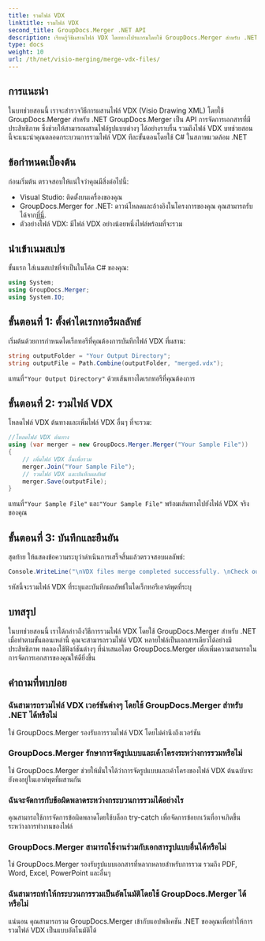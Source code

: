 ```yaml
---
title: รวมไฟล์ VDX
linktitle: รวมไฟล์ VDX
second_title: GroupDocs.Merger .NET API
description: เรียนรู้วิธีผสานไฟล์ VDX โดยทางโปรแกรมโดยใช้ GroupDocs.Merger สำหรับ .NET บทช่วยสอนนี้จะให้คำแนะนำทีละขั้นตอน
type: docs
weight: 10
url: /th/net/visio-merging/merge-vdx-files/
---
```

## การแนะนำ
ในบทช่วยสอนนี้ เราจะสำรวจวิธีการผสานไฟล์ VDX (Visio Drawing XML) โดยใช้ GroupDocs.Merger สำหรับ .NET GroupDocs.Merger เป็น API การจัดการเอกสารที่มีประสิทธิภาพ ซึ่งช่วยให้สามารถผสานไฟล์รูปแบบต่างๆ ได้อย่างราบรื่น รวมถึงไฟล์ VDX บทช่วยสอนนี้จะแนะนำคุณตลอดกระบวนการรวมไฟล์ VDX ทีละขั้นตอนโดยใช้ C# ในสภาพแวดล้อม .NET
## ข้อกำหนดเบื้องต้น
ก่อนเริ่มต้น ตรวจสอบให้แน่ใจว่าคุณมีสิ่งต่อไปนี้:
- Visual Studio: ติดตั้งบนเครื่องของคุณ
-  GroupDocs.Merger for .NET: ดาวน์โหลดและอ้างอิงในโครงการของคุณ คุณสามารถรับได้จาก[ที่นี่](https://releases.groupdocs.com/merger/net/).
- ตัวอย่างไฟล์ VDX: มีไฟล์ VDX อย่างน้อยหนึ่งไฟล์พร้อมที่จะรวม

## นำเข้าเนมสเปซ
ขั้นแรก ใส่เนมสเปซที่จำเป็นในโค้ด C# ของคุณ:
```csharp
using System; 
using GroupDocs.Merger;
using System.IO;
```
## ขั้นตอนที่ 1: ตั้งค่าไดเรกทอรีผลลัพธ์
เริ่มต้นด้วยการกำหนดไดเร็กทอรีที่คุณต้องการบันทึกไฟล์ VDX ที่ผสาน:
```csharp
string outputFolder = "Your Output Directory";
string outputFile = Path.Combine(outputFolder, "merged.vdx");
```
 แทนที่`"Your Output Directory"` ด้วยเส้นทางไดเรกทอรีที่คุณต้องการ
## ขั้นตอนที่ 2: รวมไฟล์ VDX
โหลดไฟล์ VDX ต้นทางและเพิ่มไฟล์ VDX อื่นๆ ที่จะรวม:
```csharp
//โหลดไฟล์ VDX ต้นทาง
using (var merger = new GroupDocs.Merger.Merger("Your Sample File"))
{
    // เพิ่มไฟล์ VDX อื่นเพื่อรวม
    merger.Join("Your Sample File");
    // รวมไฟล์ VDX และบันทึกผลลัพธ์
    merger.Save(outputFile);
}
```
 แทนที่`"Your Sample File"` และ`"Your Sample File"` พร้อมเส้นทางไปยังไฟล์ VDX จริงของคุณ
## ขั้นตอนที่ 3: บันทึกและยืนยัน
สุดท้าย ให้แสดงข้อความระบุว่าดำเนินการเสร็จสิ้นแล้วตรวจสอบผลลัพธ์:
```csharp
Console.WriteLine("\nVDX files merge completed successfully. \nCheck output in {0}", outputFolder);
```
รหัสนี้จะรวมไฟล์ VDX ที่ระบุและบันทึกผลลัพธ์ในไดเร็กทอรีเอาต์พุตที่ระบุ

## บทสรุป
ในบทช่วยสอนนี้ เราได้กล่าวถึงวิธีการรวมไฟล์ VDX โดยใช้ GroupDocs.Merger สำหรับ .NET เมื่อทำตามขั้นตอนเหล่านี้ คุณจะสามารถรวมไฟล์ VDX หลายไฟล์เป็นเอกสารเดียวได้อย่างมีประสิทธิภาพ ทดลองใช้ฟังก์ชันต่างๆ ที่นำเสนอโดย GroupDocs.Merger เพื่อเพิ่มความสามารถในการจัดการเอกสารของคุณให้ดียิ่งขึ้น

## คำถามที่พบบ่อย
### ฉันสามารถรวมไฟล์ VDX เวอร์ชันต่างๆ โดยใช้ GroupDocs.Merger สำหรับ .NET ได้หรือไม่
ใช่ GroupDocs.Merger รองรับการรวมไฟล์ VDX โดยไม่คำนึงถึงเวอร์ชัน
### GroupDocs.Merger รักษาการจัดรูปแบบและเค้าโครงระหว่างการรวมหรือไม่
ใช่ GroupDocs.Merger ช่วยให้มั่นใจได้ว่าการจัดรูปแบบและเค้าโครงของไฟล์ VDX ต้นฉบับจะยังคงอยู่ในเอาต์พุตที่ผสานกัน
### ฉันจะจัดการกับข้อผิดพลาดระหว่างกระบวนการรวมได้อย่างไร
คุณสามารถใช้การจัดการข้อผิดพลาดโดยใช้บล็อก try-catch เพื่อจัดการข้อยกเว้นที่อาจเกิดขึ้นระหว่างการทำงานของไฟล์
### GroupDocs.Merger สามารถใช้งานร่วมกับเอกสารรูปแบบอื่นได้หรือไม่
ใช่ GroupDocs.Merger รองรับรูปแบบเอกสารที่หลากหลายสำหรับการรวม รวมถึง PDF, Word, Excel, PowerPoint และอื่นๆ
### ฉันสามารถทำให้กระบวนการรวมเป็นอัตโนมัติโดยใช้ GroupDocs.Merger ได้หรือไม่
แน่นอน คุณสามารถรวม GroupDocs.Merger เข้ากับแอปพลิเคชัน .NET ของคุณเพื่อทำให้การรวมไฟล์ VDX เป็นแบบอัตโนมัติได้